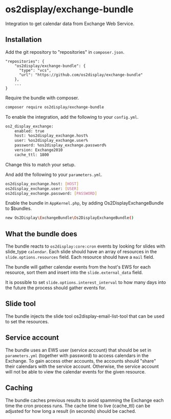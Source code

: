 # os2display/exchange-bundle
Integration to get calendar data from Exchange Web Service.

## Installation
Add the git repository to "repositories" in `composer.json`.

```
"repositories": {
    "os2display/exchange-bundle": {
      "type": "vcs",
      "url": "https://github.com/os2display/exchange-bundle"
    },
    ...
}
```

Require the bundle with composer.

```sh
composer require os2display/exchange-bundle
```

To enable the integration, add the following to your `config.yml`.

```sh
os2_display_exchange:
    enabled: true
    host: %os2display_exchange.host%
    user: %os2display_exchange.user%
    password: %os2display_exchange.password%
    version: Exchange2010
    cache_ttl: 1800
```

Change this to match your setup.

And add the following to your `parameters.yml`.

```sh
os2display_exchange.host: [HOST]
os2display_exchange.user: [USER]
os2display_exchange.password: [PASSWORD]
```

Enable the bundle in `AppKernel.php`, by adding Os2DisplayExchangeBundle to $bundles.

```sh
new Os2Display\ExchangeBundle\Os2DisplayExchangeBundle()
```

## What the bundle does
The bundle reacts to `os2display:core:cron` events by looking for slides with
slide_type `calendar`. Each slide should have an array of resources in the 
`slide.options.resources` field. Each resource should have a `mail` field.

The bundle will gather calendar events from the host's EWS for each resource,
sort them and insert into the `slide.external_data` field.

It is possible to set `slide.options.interest_interval` to how many days into the
future the process should gather events for.

## Slide tool
The bundle injects the slide tool os2display-email-list-tool that can be used to set
the resources.

## Service account
The bundle uses an EWS user (service account) that should be set in 
`parameters.yml` (together with password) to access calendars in the Exchange. 
To gain access other accounts, the accounts should "share" their calendars with
the service account.
Otherwise, the service account will not be able to view the calendar events for
the given resource.

## Caching
The bundle caches previous results to avoid spamming the Exchange each time the
cron process runs. The cache time to live (cache_ttl) can be adjusted for how
long a result (in seconds) should be cached.
